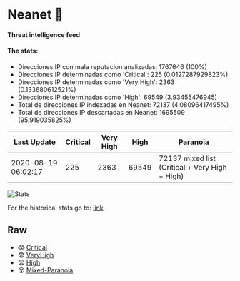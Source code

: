# Neanet :hocho:
#### Threat intelligence feed
#### The stats:

- Direcciones IP con mala reputacion analizadas: 1767646 (100%)
- Direcciones IP determinadas como 'Critical':  225 (0.0127287929823%)
- Direcciones IP determinadas como 'Very High':  2363 (0.133680612521%)
- Direcciones IP determinadas como 'High':  69549 (3.93455476945)
- Total de direcciones IP indexadas en Neanet:  72137 (4.08096417495%)
- Total de direcciones IP descartadas en Neanet:  1695509 (95.919035825%)

| Last Update | Critical | Very High | High | Paranoia |
| --- | --- | --- | --- | --- |
| 2020-08-19 06:02:17 | 225 | 2363 | 69549 | 72137 mixed list (Critical + Very High + High)|

![Stats](https://docs.google.com/spreadsheets/d/e/2PACX-1vSnaNMIXVabIpDJjufMlzH7poXnshF3mgd8Is1g9ytUEzVsP5my4Trn8f-xkoLLQ38xpL3HtmUexLo6/pubchart?oid=501124687&format=image)

For the historical stats go to: [link](/stats.csv)
## Raw
- :scream: [Critical](https://raw.githubusercontent.com/JavaGarcia/Neanet/master/blacklists/neanet_critical.txt)
- :fearful: [VeryHigh](https://raw.githubusercontent.com/JavaGarcia/Neanet/master/blacklists/neanet_veryHigh.txtt)
- :frowning: [High](https://raw.githubusercontent.com/JavaGarcia/Neanet/master/blacklists/neanet_high.txt)
- :dizzy_face: [Mixed-Paranoia](https://raw.githubusercontent.com/JavaGarcia/Neanet/master/blacklists/neanet_all.txt)
































































































































































































































































































